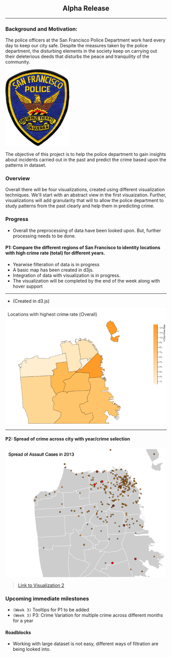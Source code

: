 ## <center>Alpha Release</center>
---

### Background and Motivation: 


The police officers at the San Francisco Police Department work hard every day to keep our city safe. Despite the measures taken by the police department, the disturbing elements in the society keep on carrying out their deleterious deeds that disturbs the peace and tranquility of the community. 

![](images/sfpd.png)

The objective of this project is to help the police department to gain insights about incidents carried out in the past and predict the crime based upon the patterns in dataset. 


### Overview
Overall there will be four visualizations, created using different visualization techniques. We'll start with an abstract view in the first visuaization. Further, visualizations  will add granularity that will to allow the police department to study patterns from the past clearly and help them in predicting crime.

### Progress
- Overall the preprocessing of data have been looked upon. But, further processing needs to be done.
 
#### P1: Compare the different regions of San Francisco to identity locations with high crime rate (total) for different years.

- Yearwise filteration of data is in progress
- A basic map has been created in d3js. 
- Integration of data with visualization is in progress.
- The visualization will be completed by the end of the week along with hover support

---

- (Created in d3.js)

![](images/current.png)

---
#### P2: Spread of crime across city with year/crime selection
![](images/assault_2013.png)

> [Link to Visualization 2](viz_2.html)

### Upcoming immediate milestones

- `(Week 3)` Tooltips for P1 to be added
- `(Week 3)` P3: Crime Variation for multiple crime across different months for a year

#### Roadblocks
- Working with large dataset is not easy, different ways of filtration are being looked into.
